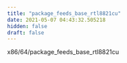 ```yaml
---
title: "package_feeds_base_rtl8821cu"
date: 2021-05-07 04:43:32.505218
hidden: false
draft: false
---
```


x86/64/package_feeds_base_rtl8821cu

